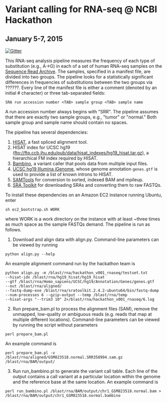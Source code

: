 # Variant calling for RNA-seq @ NCBI Hackathon
## January 5-7, 2015

[![Gitter](https://badges.gitter.im/Join%20Chat.svg)](https://gitter.im/DCGenomics/hackathon_v001_rnaseq?utm_source=badge&utm_medium=badge&utm_campaign=pr-badge&utm_content=badge)

This RNA-seq analysis pipeline measures the frequency of each type of substitution (e.g., A->G) in each of a set of human RNA-seq samples on the [Sequence Read Archive](http://www.ncbi.nlm.nih.gov/sra). The samples, specified in a manifest file, are divided into two groups. The pipeline looks for a statistically significant differences in frequencies of substitutions between the two groups via ??????. Every line of the manifest file is either a comment (denoted by an initial # character) or three tab-separated fields:
```
SRA run accession number <TAB> sample group <TAB> sample name
```
A run accession number always begins with "SRR". The pipeline assumes that there are exactly two sample groups, e.g., "tumor" or "normal." Both sample group and sample name should contain no spaces.

The pipeline has several dependencies:

1. [HISAT](http://www.ccb.jhu.edu/software/hisat/index.shtml), a fast spliced alignment tool.
2. HISAT index for UCSC hg19 (ftp://ftp.ccb.jhu.edu/pub/data/hisat_indexes/hg19_hisat.tar.gz), a hierarchical FM index required by HISAT.
3. [Bambino](https://cgwb.nci.nih.gov/goldenPath/bamview/documentation/index.html), a variant caller that pools data from multiple input files.
4. [UCSC hg19 Illumina iGenome](http://support.illumina.com/sequencing/sequencing_software/igenome.html), whose genome annotation `genes.gtf` is used to provide a list of known introns to HISAT.
5. [SAMTools](http://samtools.sourceforge.net/) for conversion to sorted, indexed BAM and mpileup.
6. [SRA Toolkit](http://www.ncbi.nlm.nih.gov/sites/books/NBK158900/) for downloading SRAs and converting them to raw FASTQs.

To install these dependencies on an Amazon EC2 instance running Ubuntu, enter
```
sh ec2_bootstrap.sh WORK
```
where WORK is a work directory on the instance with at least ~three times as much space as the sample FASTQs demand.
The pipeline is run as follows.

1. Download and align data with align.py. Command-line parameters can be viewed by running
```
python align.py --help
```
An example alignment command run by the hackathon team is
```
python align.py -m /blast/rna/hackathon_v001_rnaseq/testset.txt
--hisat-idx /blast/rna/hg19_hisat/hg19_hisat
--gtf /blast/rna/Homo_sapiens/UCSC/hg19/Annotation/Genes/genes.gtf
--out /blast/rna/aligned/
--fastq-dump-exe /blast/rna/sratoolkit.2.4.2-ubuntu64/bin/fastq-dump
--num-processes 6 --gzip-output --temp /blast/rna/temp
--hisat-args "--trim3 10" 2>/blast/rna/hackathon_v001_rnaseq/6.log
```

2. Run prepare_bam.pl to process the alignment files (SAM), remove the unmapped, low-quality or ambiguous reads (e.g. reads that map at multiple different locations). Command-line parameters can be viewed by running the script without parameters
```
perl prepare_bam.pl
```
An example command is
```
perl prepare_bam.pl -v /blast/rna/aligned/GSM823518.normal.SRR358994.sam.gz /blast/rna/BAM/output/
```

3. Run run_bambino.pl to generate the variant call table. Each line of the output contains a call variant at a particular location within the genome and the reference base at the same location.
An example command is
```
perl run_bambino.pl /blast/rna/BAM/output/chr1_GSM823518.normal.bam > /blast/rna/BAM/output/chr1_GSM823518.normal.bambino
```
